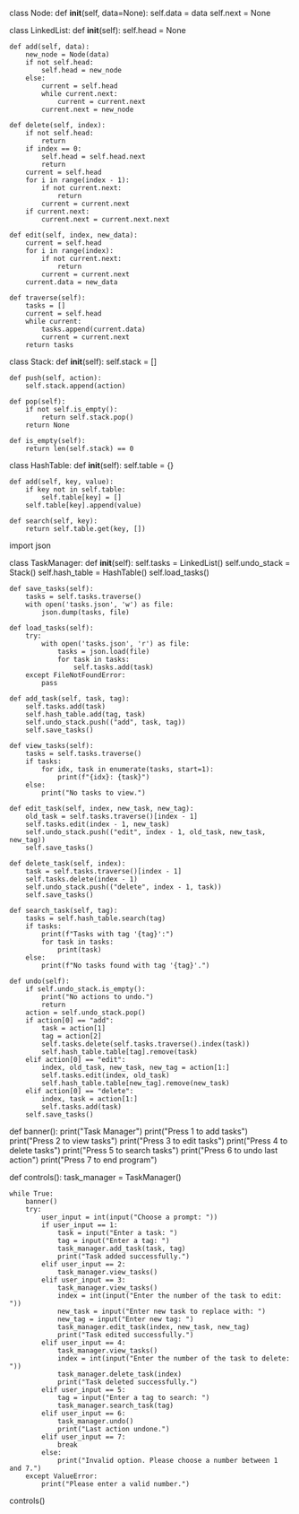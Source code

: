 class Node:
    def __init__(self, data=None):
        self.data = data
        self.next = None

class LinkedList:
    def __init__(self):
        self.head = None

    def add(self, data):
        new_node = Node(data)
        if not self.head:
            self.head = new_node
        else:
            current = self.head
            while current.next:
                current = current.next
            current.next = new_node

    def delete(self, index):
        if not self.head:
            return
        if index == 0:
            self.head = self.head.next
            return
        current = self.head
        for i in range(index - 1):
            if not current.next:
                return
            current = current.next
        if current.next:
            current.next = current.next.next

    def edit(self, index, new_data):
        current = self.head
        for i in range(index):
            if not current.next:
                return
            current = current.next
        current.data = new_data

    def traverse(self):
        tasks = []
        current = self.head
        while current:
            tasks.append(current.data)
            current = current.next
        return tasks



class Stack:
    def __init__(self):
        self.stack = []

    def push(self, action):
        self.stack.append(action)

    def pop(self):
        if not self.is_empty():
            return self.stack.pop()
        return None

    def is_empty(self):
        return len(self.stack) == 0

class HashTable:
    def __init__(self):
        self.table = {}

    def add(self, key, value):
        if key not in self.table:
            self.table[key] = []
        self.table[key].append(value)

    def search(self, key):
        return self.table.get(key, [])



import json

class TaskManager:
    def __init__(self):
        self.tasks = LinkedList()
        self.undo_stack = Stack()
        self.hash_table = HashTable()
        self.load_tasks()

    def save_tasks(self):
        tasks = self.tasks.traverse()
        with open('tasks.json', 'w') as file:
            json.dump(tasks, file)

    def load_tasks(self):
        try:
            with open('tasks.json', 'r') as file:
                tasks = json.load(file)
                for task in tasks:
                    self.tasks.add(task)
        except FileNotFoundError:
            pass

    def add_task(self, task, tag):
        self.tasks.add(task)
        self.hash_table.add(tag, task)
        self.undo_stack.push(("add", task, tag))
        self.save_tasks()

    def view_tasks(self):
        tasks = self.tasks.traverse()
        if tasks:
            for idx, task in enumerate(tasks, start=1):
                print(f"{idx}: {task}")
        else:
            print("No tasks to view.")

    def edit_task(self, index, new_task, new_tag):
        old_task = self.tasks.traverse()[index - 1]
        self.tasks.edit(index - 1, new_task)
        self.undo_stack.push(("edit", index - 1, old_task, new_task, new_tag))
        self.save_tasks()

    def delete_task(self, index):
        task = self.tasks.traverse()[index - 1]
        self.tasks.delete(index - 1)
        self.undo_stack.push(("delete", index - 1, task))
        self.save_tasks()

    def search_task(self, tag):
        tasks = self.hash_table.search(tag)
        if tasks:
            print(f"Tasks with tag '{tag}':")
            for task in tasks:
                print(task)
        else:
            print(f"No tasks found with tag '{tag}'.")

    def undo(self):
        if self.undo_stack.is_empty():
            print("No actions to undo.")
            return
        action = self.undo_stack.pop()
        if action[0] == "add":
            task = action[1]
            tag = action[2]
            self.tasks.delete(self.tasks.traverse().index(task))
            self.hash_table.table[tag].remove(task)
        elif action[0] == "edit":
            index, old_task, new_task, new_tag = action[1:]
            self.tasks.edit(index, old_task)
            self.hash_table.table[new_tag].remove(new_task)
        elif action[0] == "delete":
            index, task = action[1:]
            self.tasks.add(task)
        self.save_tasks()



def banner():
    print("Task Manager")
    print("Press 1 to add tasks")
    print("Press 2 to view tasks")
    print("Press 3 to edit tasks")
    print("Press 4 to delete tasks")
    print("Press 5 to search tasks")
    print("Press 6 to undo last action")
    print("Press 7 to end program")


def controls():
    task_manager = TaskManager()

    while True:
        banner()
        try:
            user_input = int(input("Choose a prompt: "))
            if user_input == 1:
                task = input("Enter a task: ")
                tag = input("Enter a tag: ")
                task_manager.add_task(task, tag)
                print("Task added successfully.")
            elif user_input == 2:
                task_manager.view_tasks()
            elif user_input == 3:
                task_manager.view_tasks()
                index = int(input("Enter the number of the task to edit: "))
                new_task = input("Enter new task to replace with: ")
                new_tag = input("Enter new tag: ")
                task_manager.edit_task(index, new_task, new_tag)
                print("Task edited successfully.")
            elif user_input == 4:
                task_manager.view_tasks()
                index = int(input("Enter the number of the task to delete: "))
                task_manager.delete_task(index)
                print("Task deleted successfully.")
            elif user_input == 5:
                tag = input("Enter a tag to search: ")
                task_manager.search_task(tag)
            elif user_input == 6:
                task_manager.undo()
                print("Last action undone.")
            elif user_input == 7:
                break
            else:
                print("Invalid option. Please choose a number between 1 and 7.")
        except ValueError:
            print("Please enter a valid number.")


controls()
